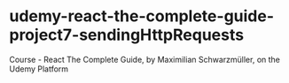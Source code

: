 # udemy-react-the-complete-guide-project7-sendingHttpRequests
Course - React The Complete Guide, by Maximilian Schwarzmüller, on the Udemy Platform
